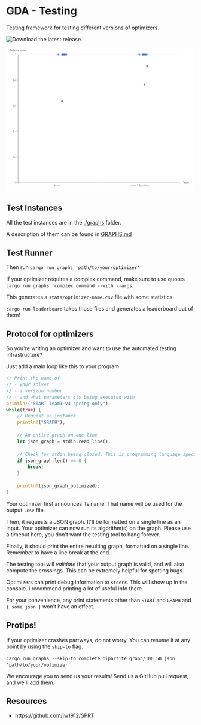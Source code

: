 # GDA - Testing

Testing framework for testing different versions of optimizers.

![Download the latest release](https://github.com/YouSafe/gda-testing/releases).

![Screenshot of the leaderboard](./leaderboard.png)

## Test Instances

All the test instances are in the [./graphs](./graphs) folder.

A description of them can be found in [GRAPHS.md](./GRAPHS.md)

## Test Runner

Then run `cargo run graphs 'path/to/your/optimizer'`

If your optimizer requires a complex command, make sure to use quotes `cargo run graphs 'complex command --with --args`.

This generates a `stats/optimizer-name.csv` file with some statistics.

`cargo run leaderboard` takes those files and generates a leaderboard out of them!

## Protocol for optimizers

So you're writing an optimizer and want to use the automated testing infrastructure?

Just add a main loop like this to your program
```rs
// Print the name of
// - your solver
// - a version number
// - and what parameters its being executed with
println!("START Team1-v4-spring-only");
while(true) {
    // Request an instance
    println!("GRAPH");

    // An entire graph on one line
    let json_graph = stdin.read_line(); 
    
    // Check for stdin being closed. This is programming language specific.
    if json_graph.len() == 0 { 
        break;
    }

    println!(json_graph_optimized);
}
```

Your optimizer first announces its name. That name will be used for the output `.csv` file.

Then, it requests a JSON graph. It'll be formatted on a single line as an input.
Your optimizer can now run its algorithm(s) on the graph. Please use a timeout here, you don't want the testing tool to hang forever.

Finally, it should print the entire resulting graph, formatted on a single line.
Remember to have a line break at the end.

The testing tool will *validate* that your output graph is valid, and will also compute the crossings.
This can be extremely helpful for spotting bugs.

Optimizers can print debug information to `stderr`. This will show up in the console.
I recommend printing a lot of useful info there.

For your convenience, any print statements other than `START` and `GRAPH` and `{ some json }` won't have an effect.

## Protips!

If your optimizer crashes partways, do not worry. You can resume it at any point by using the `skip-to` flag.

`cargo run graphs --skip-to complete_bipartite_graph/100_50.json 'path/to/your/optimizer'`

We encourage you to send us your results! Send us a GitHub pull request, and we'll add them.

## Resources

- https://github.com/jw1912/SPRT


